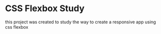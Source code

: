 # CSS Flexbox Study

this project was created to study the way to create a responsive app using css flexbox